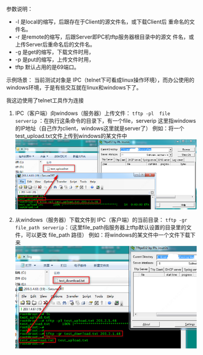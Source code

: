 参数说明：
- -l  是local的缩写，后跟存在于Client的源文件名，或下载Client后  重命名的文件名。
- -r   是remote的缩写，后跟Server即PC机tftp服务器根目录中的源文 件名，或上传Server后重命名后的文件名。
- -g  是get的缩写，下载文件时用，
- -p  是put的缩写，上传文件时用，
- tftp 默认占用的是69端口。

示例场景：
当前测试对象是 IPC（telnet下可看成linux操作环境），而办公使用的windows环境，于是有些交互就在linux和windows下了。

我这边使用了telnet工具作为连接
1. IPC（客户端）向windows（服务器）上传文件：
`tftp -pl  file  serverip`  ：在执行这条命令的目录下，有一个file，serverip 这里指windows的IP地址（自己作为client，windows这里就是server了）
例如：将一个test_upload.txt文件上传到windows的某文件中
![img](../zypictures/Linux/TestDeveloping_ftp_upload.png)
  
2. 从windows（服务器）下载文件到 IPC（客户端）的当前目录：
`tftp -gr file_path serverip`：（这里file_path指服务器上tftp默认设置的目录里的文件，可以更改 file_path 路径）
例如：将windows的某文件中一个文件下载下来
![img](../zypictures/Linux/TestDeveloping_ftp_download.png)
